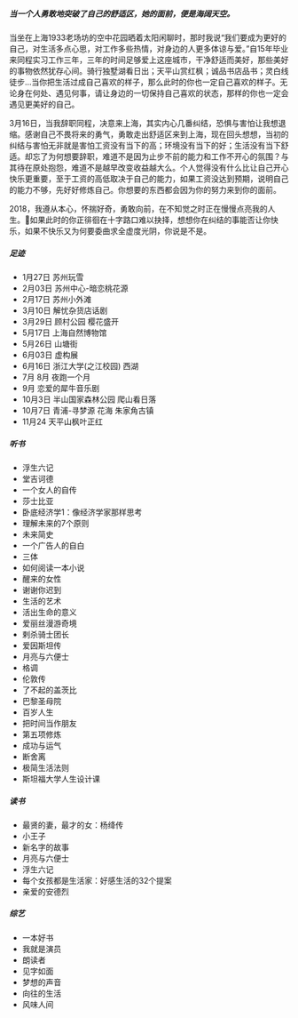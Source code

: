 
##### 当一个人勇敢地突破了自己的舒适区，她的面前，便是海阔天空。
当坐在上海1933老场坊的空中花园晒着太阳闲聊时，那时我说“我们要成为更好的自己，对生活多点心思，对工作多些热情，对身边的人更多体谅与爱。”自15年毕业来同程实习工作三年，三年的时间足够爱上这座城市，干净舒适而美好，那些美好的事物依然犹存心间。骑行独墅湖看日出；天平山赏红枫；诚品书店品书；灵白线徒步...当你把生活过成自己喜欢的样子，那么此时的你也一定自己喜欢的样子。无论身在何处、遇见何事，请让身边的一切保持自己喜欢的状态，那样的你也一定会遇见更美好的自己。

3月16日，当我辞职同程，决意来上海，其实内心几番纠结，恐惧与害怕让我想退缩。感谢自己不畏将来的勇气，勇敢走出舒适区来到上海，现在回头想想，当初的纠结与害怕无非就是害怕工资没有当下的高；环境没有当下的好；生活没有当下舒适。却忘了为何想要辞职，难道不是因为止步不前的能力和工作不开心的氛围？与其待在原处抱怨，难道不是越早改变收益越大么。个人觉得没有什么比让自己开心快乐更重要，至于工资的高低取决于自己的能力，如果工资没达到预期，说明自己的能力不够，先好好修炼自己。你想要的东西都会因为你的努力来到你的面前。

2018，我遵从本心，怀揣好奇，勇敢向前，在不知觉之时正在慢慢点亮我的人生。如果此时的你正徘徊在十字路口难以抉择，想想你在纠结的事能否让你快乐，如果不快乐又为何要委曲求全虚度光阴，你说是不是。

##### 足迹
- 1月27日 苏州玩雪
- 2月03日 苏州中心-暗恋桃花源
- 2月17日 苏州小外滩 
- 3月10日 解忧杂货店话剧
- 3月29日 顾村公园 樱花盛开
- 5月17日 上海自然博物馆
- 5月26日 山塘街
- 6月03日 虚构展
- 6月16日 浙江大学(之江校园) 西湖
- 7月 8月 夜跑一个月
- 9月     恋爱的犀牛音乐剧
- 10月3日 半山国家森林公园 爬山看日落
- 10月7日 青浦-寻梦源 花海 朱家角古镇
- 11月24  天平山枫叶正红

##### 听书
- 浮生六记
- 堂吉诃德
- 一个女人的自传
- 莎士比亚
- 卧底经济学1：像经济学家那样思考
- 理解未来的7个原则
- 未来简史
- 一个广告人的自白
- 三体
- 如何阅读一本小说
- 醒来的女性
- 谢谢你迟到
- 生活的艺术
- 活出生命的意义
- 爱丽丝漫游奇境
- 剌杀骑士团长
- 爱因斯坦传
- 月亮与六便士
- 格调
- 伦敦传
- 了不起的盖茨比
- 巴黎圣母院
- 百岁人生
- 把时间当作朋友
- 第五项修炼
- 成功与运气
- 断舍离
- 极简生活法则
- 斯坦福大学人生设计课

##### 读书
- 最贤的妻，最才的女：杨绛传
- 小王子
- 新名字的故事
- 月亮与六便士
- 浮生六记
- 每个女孩都是生活家：好感生活的32个提案
- 亲爱的安德烈

##### 综艺
- 一本好书
- 我就是演员
- 朗读者
- 见字如面
- 梦想的声音
- 向往的生活
- 风味人间

